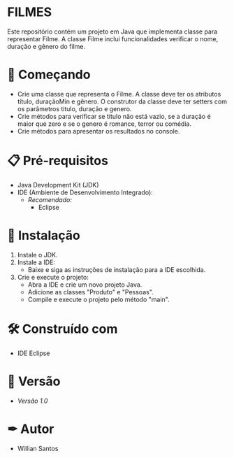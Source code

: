 # FILMES

Este repositório contém um projeto em Java que implementa classe para representar Filme. A classe Filme inclui funcionalidades verificar o nome, duração e gênero do filme.

# 🚀 Começando

- Crie uma classe que representa o Filme. A classe deve ter os atributos título, duraçãoMin e gênero. O construtor da classe deve ter setters com os parâmetros titulo, duração e genero.
- Crie métodos para verificar se titulo não está vazio, se a duração é maior que zero e se o genero é romance, terror ou comédia.
- Crie métodos para apresentar os resultados no console.

# 📋 Pré-requisitos

- Java Development Kit (JDK)
- IDE (Ambiente de Desenvolvimento Integrado):
  - *Recomendado:*
    - Eclipse

# 🔧 Instalação

1. Instale o JDK.
2. Instale a IDE:
   - Baixe e siga as instruções de instalação para a IDE escolhida.
3. Crie e execute o projeto:
   - Abra a IDE e crie um novo projeto Java.
   - Adicione as classes "Produto" e "Pessoas".
   - Compile e execute o projeto pelo método "main".

# 🛠 Construído com 

- IDE Eclipse

# 📌 Versão

- *Versão 1.0*

# ✒ Autor

- Willian Santos
